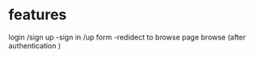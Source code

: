 
# features
login /sign up
    -sign in /up form 
    -redidect to browse page
browse (after authentication )

 